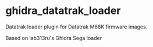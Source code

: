 # ghidra_datatrak_loader

Datatrak loader plugin for Datatrak M68K firmware images.

Based on lab313ru's Ghidra Sega loader 
